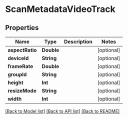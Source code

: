 # ScanMetadataVideoTrack

## Properties
Name | Type | Description | Notes
------------ | ------------- | ------------- | -------------
**aspectRatio** | **Double** |  | [optional] 
**deviceId** | **String** |  | [optional] 
**frameRate** | **Double** |  | [optional] 
**groupId** | **String** |  | [optional] 
**height** | **Int** |  | [optional] 
**resizeMode** | **String** |  | [optional] 
**width** | **Int** |  | [optional] 

[[Back to Model list]](../README.md#documentation-for-models) [[Back to API list]](../README.md#documentation-for-api-endpoints) [[Back to README]](../README.md)


